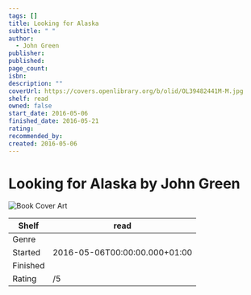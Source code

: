 ```yaml
---
tags: []
title: Looking for Alaska
subtitle: " "
author:
  - John Green
publisher: 
published: 
page_count: 
isbn: 
description: ""
coverUrl: https://covers.openlibrary.org/b/olid/OL39482441M-M.jpg
shelf: read
owned: false
start_date: 2016-05-06
finished_date: 2016-05-21
rating: 
recommended_by: 
created: 2016-05-06
---
```


# Looking for Alaska by John Green

![Book Cover Art](https://covers.openlibrary.org/b/olid/OL39482441M-M.jpg)

| Shelf | read |
| --- | --- |
| Genre |  |
| Started | 2016-05-06T00:00:00.000+01:00 |
| Finished |  |
| Rating | /5 |

